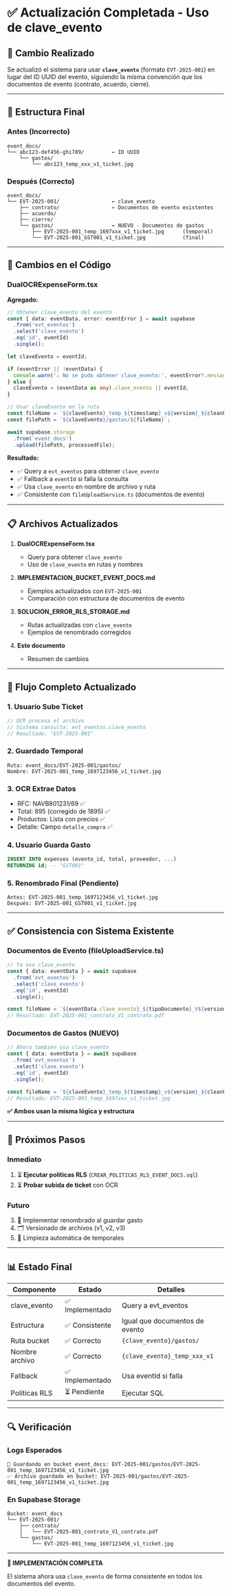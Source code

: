 # ✅ Actualización Completada - Uso de clave_evento

## 🎯 Cambio Realizado

Se actualizó el sistema para usar **`clave_evento`** (formato `EVT-2025-001`) en lugar del ID UUID del evento, siguiendo la misma convención que los documentos de evento (contrato, acuerdo, cierre).

---

## 📁 Estructura Final

### Antes (Incorrecto)
```
event_docs/
└── abc123-def456-ghi789/         ← ID UUID
    └── gastos/
        └── abc123_temp_xxx_v1_ticket.jpg
```

### Después (Correcto)
```
event_docs/
└── EVT-2025-001/                 ← clave_evento
    ├── contrato/                 ← Documentos de evento existentes
    ├── acuerdo/
    ├── cierre/
    └── gastos/                   ← NUEVO - Documentos de gastos
        ├── EVT-2025-001_temp_1697xxx_v1_ticket.jpg      (temporal)
        └── EVT-2025-001_GST001_v1_ticket.jpg            (final)
```

---

## 🔧 Cambios en el Código

### DualOCRExpenseForm.tsx

**Agregado:**
```typescript
// Obtener clave_evento del evento
const { data: eventData, error: eventError } = await supabase
  .from('evt_eventos')
  .select('clave_evento')
  .eq('id', eventId)
  .single();

let claveEvento = eventId;

if (eventError || !eventData) {
  console.warn('⚠️ No se pudo obtener clave_evento:', eventError?.message);
} else {
  claveEvento = (eventData as any).clave_evento || eventId;
}

// Usar claveEvento en la ruta
const fileName = `${claveEvento}_temp_${timestamp}_v${version}_${cleanFileName}`;
const filePath = `${claveEvento}/gastos/${fileName}`;

await supabase.storage
  .from('event_docs')
  .upload(filePath, processedFile);
```

**Resultado:**
- ✅ Query a `evt_eventos` para obtener `clave_evento`
- ✅ Fallback a `eventId` si falla la consulta
- ✅ Usa `clave_evento` en nombre de archivo y ruta
- ✅ Consistente con `fileUploadService.ts` (documentos de evento)

---

## 📋 Archivos Actualizados

1. **DualOCRExpenseForm.tsx**
   - Query para obtener `clave_evento`
   - Uso de `clave_evento` en rutas y nombres

2. **IMPLEMENTACION_BUCKET_EVENT_DOCS.md**
   - Ejemplos actualizados con `EVT-2025-001`
   - Comparación con estructura de documentos de evento

3. **SOLUCION_ERROR_RLS_STORAGE.md**
   - Rutas actualizadas con `clave_evento`
   - Ejemplos de renombrado corregidos

4. **Este documento**
   - Resumen de cambios

---

## 🔄 Flujo Completo Actualizado

### 1. Usuario Sube Ticket
```typescript
// OCR procesa el archivo
// Sistema consulta: evt_eventos.clave_evento
// Resultado: "EVT-2025-001"
```

### 2. Guardado Temporal
```
Ruta: event_docs/EVT-2025-001/gastos/
Nombre: EVT-2025-001_temp_1697123456_v1_ticket.jpg
```

### 3. OCR Extrae Datos
- RFC: NAVB801231/69 ✅
- Total: 895 (corregido de 1895) ✅
- Productos: Lista con precios ✅
- Detalle: Campo `detalle_compra` ✅

### 4. Usuario Guarda Gasto
```sql
INSERT INTO expenses (evento_id, total, proveedor, ...)
RETURNING id; -- "GST001"
```

### 5. Renombrado Final (Pendiente)
```
Antes: EVT-2025-001_temp_1697123456_v1_ticket.jpg
Después: EVT-2025-001_GST001_v1_ticket.jpg
```

---

## ✅ Consistencia con Sistema Existente

### Documentos de Evento (fileUploadService.ts)
```typescript
// Ya usa clave_evento
const { data: eventData } = await supabase
  .from('evt_eventos')
  .select('clave_evento')
  .eq('id', eventId)
  .single();

const fileName = `${eventData.clave_evento}_${tipoDocumento}_V${version}_${cleanName}`;
// Resultado: EVT-2025-001_contrato_V1_contrato.pdf
```

### Documentos de Gastos (NUEVO)
```typescript
// Ahora también usa clave_evento
const { data: eventData } = await supabase
  .from('evt_eventos')
  .select('clave_evento')
  .eq('id', eventId)
  .single();

const fileName = `${claveEvento}_temp_${timestamp}_v${version}_${cleanFileName}`;
// Resultado: EVT-2025-001_temp_1697xxx_v1_ticket.jpg
```

**✅ Ambos usan la misma lógica y estructura**

---

## 🎯 Próximos Pasos

### Inmediato
1. ⏳ **Ejecutar políticas RLS** (`CREAR_POLITICAS_RLS_EVENT_DOCS.sql`)
2. ⏳ **Probar subida de ticket** con OCR

### Futuro
3. 🔄 Implementar renombrado al guardar gasto
4. 🗂️ Versionado de archivos (v1, v2, v3)
5. 🧹 Limpieza automática de temporales

---

## 📊 Estado Final

| Componente | Estado | Detalles |
|------------|--------|----------|
| clave_evento | ✅ Implementado | Query a evt_eventos |
| Estructura | ✅ Consistente | Igual que documentos de evento |
| Ruta bucket | ✅ Correcto | `{clave_evento}/gastos/` |
| Nombre archivo | ✅ Correcto | `{clave_evento}_temp_xxx_v1` |
| Fallback | ✅ Implementado | Usa eventId si falla |
| Políticas RLS | ⏳ Pendiente | Ejecutar SQL |

---

## 🔍 Verificación

### Logs Esperados
```
📁 Guardando en bucket event_docs: EVT-2025-001/gastos/EVT-2025-001_temp_1697123456_v1_ticket.jpg
✅ Archivo guardado en bucket: EVT-2025-001/gastos/EVT-2025-001_temp_1697123456_v1_ticket.jpg
```

### En Supabase Storage
```
Bucket: event_docs
└── EVT-2025-001/
    ├── contrato/
    │   └── EVT-2025-001_contrato_V1_contrato.pdf
    └── gastos/
        └── EVT-2025-001_temp_1697123456_v1_ticket.jpg
```

---

**🎉 IMPLEMENTACIÓN COMPLETA**

El sistema ahora usa `clave_evento` de forma consistente en todos los documentos del evento.
